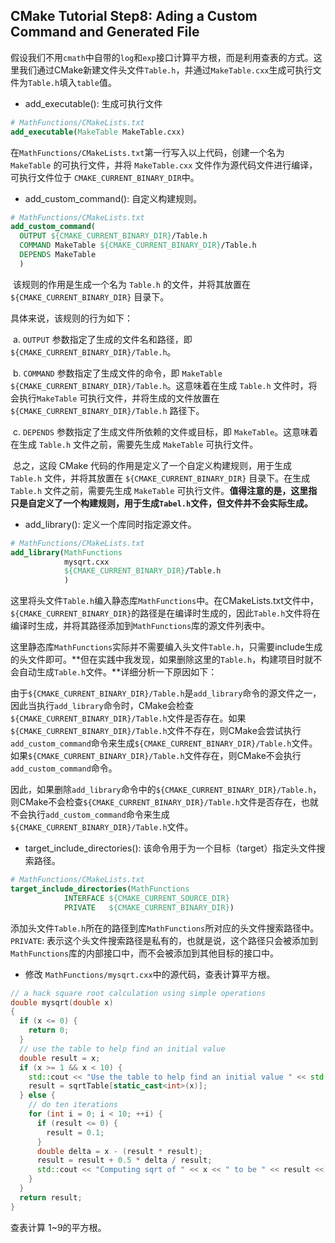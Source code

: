 ## CMake Tutorial Step8: Ading a Custom Command and Generated File

​	假设我们不用`cmath`中自带的`log`和`exp`接口计算平方根，而是利用查表的方式。这里我们通过CMake新建文件头文件`Table.h`，并通过`MakeTable.cxx`生成可执行文件为`Table.h`填入`table`值。

* add_executable(): 生成可执行文件

```cmake
# MathFunctions/CMakeLists.txt
add_executable(MakeTable MakeTable.cxx)
```

​	在`MathFunctions/CMakeLists.txt`第一行写入以上代码，创建一个名为 `MakeTable` 的可执行文件，并将 `MakeTable.cxx` 文件作为源代码文件进行编译，可执行文件位于 `CMAKE_CURRENT_BINARY_DIR`中。

* add_custom_command(): 自定义构建规则。

```cmake
# MathFunctions/CMakeLists.txt
add_custom_command(
  OUTPUT ${CMAKE_CURRENT_BINARY_DIR}/Table.h
  COMMAND MakeTable ${CMAKE_CURRENT_BINARY_DIR}/Table.h
  DEPENDS MakeTable
  )
```

​	该规则的作用是生成一个名为 `Table.h` 的文件，并将其放置在 `${CMAKE_CURRENT_BINARY_DIR}` 目录下。

具体来说，该规则的行为如下： 

​	a. `OUTPUT` 参数指定了生成的文件名和路径，即 `${CMAKE_CURRENT_BINARY_DIR}/Table.h`。 

​	b. `COMMAND` 参数指定了生成文件的命令，即 `MakeTable ${CMAKE_CURRENT_BINARY_DIR}/Table.h`。这意味着在生成 `Table.h` 文件时，将会执行`MakeTable` 可执行文件，并将生成的文件放置在 `${CMAKE_CURRENT_BINARY_DIR}/Table.h` 路径下。 

​	c. `DEPENDS` 参数指定了生成文件所依赖的文件或目标，即 `MakeTable`。这意味着在生成 `Table.h` 文件之前，需要先生成 `MakeTable` 可执行文件。 

​	总之，这段 CMake 代码的作用是定义了一个自定义构建规则，用于生成 `Table.h` 文件，并将其放置在 `${CMAKE_CURRENT_BINARY_DIR}` 目录下。在生成 `Table.h` 文件之前，需要先生成 `MakeTable` 可执行文件。**值得注意的是，这里指只是自定义了一个构建规则，用于生成`Tabel.h`文件，但文件并不会实际生成。**

* add_library(): 定义一个库同时指定源文件。

```cmake
# MathFunctions/CMakeLists.txt
add_library(MathFunctions
            mysqrt.cxx
            ${CMAKE_CURRENT_BINARY_DIR}/Table.h
            )
```

​	这里将头文件`Table.h`编入静态库`MathFunctions`中。在CMakeLists.txt文件中，`${CMAKE_CURRENT_BINARY_DIR}`的路径是在编译时生成的，因此`Table.h`文件将在编译时生成，并将其路径添加到`MathFunctions`库的源文件列表中。

​	这里静态库`MathFunctions`实际并不需要编入头文件`Table.h`，只需要include生成的头文件即可。**但在实践中我发现，如果删除这里的`Table.h`，构建项目时就不会自动生成`Table.h`文件。**详细分析一下原因如下：

​	由于`${CMAKE_CURRENT_BINARY_DIR}/Table.h`是`add_library`命令的源文件之一，因此当执行`add_library`命令时，CMake会检查`${CMAKE_CURRENT_BINARY_DIR}/Table.h`文件是否存在。如果`${CMAKE_CURRENT_BINARY_DIR}/Table.h`文件不存在，则CMake会尝试执行`add_custom_command`命令来生成`${CMAKE_CURRENT_BINARY_DIR}/Table.h`文件。如果`${CMAKE_CURRENT_BINARY_DIR}/Table.h`文件存在，则CMake不会执行`add_custom_command`命令。

​	因此，如果删除`add_library`命令中的`${CMAKE_CURRENT_BINARY_DIR}/Table.h`，则CMake不会检查`${CMAKE_CURRENT_BINARY_DIR}/Table.h`文件是否存在，也就不会执行`add_custom_command`命令来生成`${CMAKE_CURRENT_BINARY_DIR}/Table.h`文件。

* target_include_directories(): 该命令用于为一个目标（target）指定头文件搜索路径。

```cmake
# MathFunctions/CMakeLists.txt
target_include_directories(MathFunctions
			INTERFACE ${CMAKE_CURRENT_SOURCE_DIR}
			PRIVATE   ${CMAKE_CURRENT_BINARY_DIR})
```

​	添加头文件`Table.h`所在的路径到库`MathFunctions`所对应的头文件搜索路径中。`PRIVATE`: 表示这个头文件搜索路径是私有的，也就是说，这个路径只会被添加到`MathFunctions`库的内部接口中，而不会被添加到其他目标的接口中。

* 修改 `MathFunctions/mysqrt.cxx`中的源代码，查表计算平方根。

```c++
// a hack square root calculation using simple operations
double mysqrt(double x)
{
  if (x <= 0) {
    return 0;
  }
  // use the table to help find an initial value
  double result = x;
  if (x >= 1 && x < 10) {
    std::cout << "Use the table to help find an initial value " << std::endl;
    result = sqrtTable[static_cast<int>(x)];
  } else {
    // do ten iterations
    for (int i = 0; i < 10; ++i) {
      if (result <= 0) {
        result = 0.1;
      }
      double delta = x - (result * result);
      result = result + 0.5 * delta / result;
      std::cout << "Computing sqrt of " << x << " to be " << result << std::endl;
    }
  }
  return result;
}
```

查表计算 1~9的平方根。



